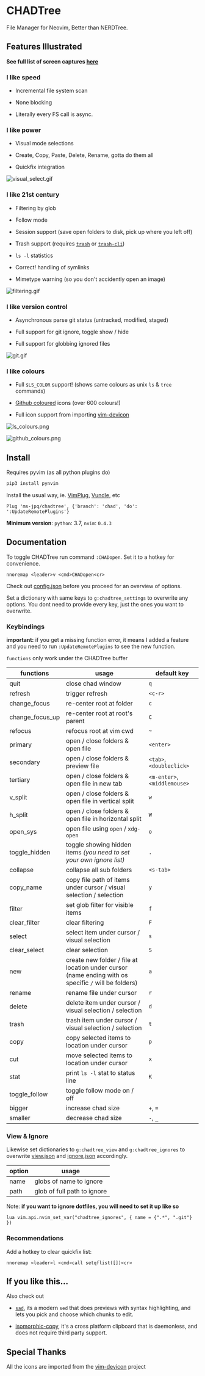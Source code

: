 # CHADTree

File Manager for Neovim, Better than NERDTree.

## Features Illustrated

**See full list of screen captures [here](https://github.com/ms-jpq/chadtree/tree/chad/preview)**

### I like speed

- Incremental file system scan

- None blocking

- Literally every FS call is async.

### I like power

- Visual mode selections

- Create, Copy, Paste, Delete, Rename, gotta do them all

- Quickfix integration

![visual_select.gif](https://raw.githubusercontent.com/ms-jpq/chadtree/chad/preview/visual_select.gif)

### I like 21st century

- Filtering by glob

- Follow mode

- Session support (save open folders to disk, pick up where you left off)

- Trash support (requires [`trash`](https://formulae.brew.sh/formula/trash) or [`trash-cli`](https://github.com/andreafrancia/trash-cli))

- `ls -l` statistics

- Correct! handling of symlinks

- Mimetype warning (so you don't accidently open an image)

![filtering.gif](https://raw.githubusercontent.com/ms-jpq/chadtree/chad/preview/filtering.gif)

### I like version control

- Asynchronous parse git status (untracked, modified, staged)

- Full support for git ignore, toggle show / hide

- Full support for globbing ignored files

![git.gif](https://raw.githubusercontent.com/ms-jpq/chadtree/chad/preview/git.gif)

### I like colours

- Full `$LS_COLOR` support! (shows same colours as unix `ls` & `tree` commands)

- [Github coloured](https://github.com/github/linguist) icons (over 600 colours!)

- Full icon support from importing [vim-devicon](https://github.com/ryanoasis/vim-devicons)

![ls_colours.png](https://raw.githubusercontent.com/ms-jpq/chadtree/chad/preview/ls_colours.png)

![github_colours.png](https://raw.githubusercontent.com/ms-jpq/chadtree/chad/preview/github_colours.png)

## Install

Requires pyvim (as all python plugins do)

```sh
pip3 install pynvim
```

Install the usual way, ie. [VimPlug](https://github.com/junegunn/vim-plug), [Vundle](https://github.com/VundleVim/Vundle.vim), etc

```VimL
Plug 'ms-jpq/chadtree', {'branch': 'chad', 'do': ':UpdateRemotePlugins'}
```

**Minimum version**: `python`: 3.7, `nvim`: `0.4.3`

## Documentation

To toggle CHADTree run command `:CHADopen`. Set it to a hotkey for convenience.

```vimL
nnoremap <leader>v <cmd>CHADopen<cr>
```

Check out [config.json](https://github.com/ms-jpq/chadtree/blob/chad/config/config.json) before you proceed for an overview of options.

Set a dictionary with same keys to `g:chadtree_settings` to overwrite any options. You dont need to provide every key, just the ones you want to overwrite.

### Keybindings

**important:** if you get a missing function error, it means I added a feature and you need to run `:UpdateRemotePlugins` to see the new function.

`functions` only work under the CHADTree buffer

| functions       | usage                                                                                                | default key                  |
| --------------- | ---------------------------------------------------------------------------------------------------- | ---------------------------- |
| quit            | close chad window                                                                                    | `q`                          |
| refresh         | trigger refresh                                                                                      | `<c-r>`                      |
| change_focus    | re-center root at folder                                                                             | `c`                          |
| change_focus_up | re-center root at root's parent                                                                      | `C`                          |
| refocus         | refocus root at vim cwd                                                                              | `~`                          |
| primary         | open / close folders & open file                                                                     | `<enter>`                    |
| secondary       | open / close folders & preview file                                                                  | `<tab>`, `<doubleclick>`     |
| tertiary        | open / close folders & open file in new tab                                                          | `<m-enter>`, `<middlemouse>` |
| v_split         | open / close folders & open file in vertical split                                                   | `w`                          |
| h_split         | open / close folders & open file in horizontal split                                                 | `W`                          |
| open_sys        | open file using `open` / `xdg-open`                                                                  | `o`                          |
| toggle_hidden   | toggle showing hidden items _(you need to set your own ignore list)_                                 | `.`                          |
| collapse        | collapse all sub folders                                                                             | `<s-tab>`                    |
| copy_name       | copy file path of items under cursor / visual selection / selection                                  | `y`                          |
| filter          | set glob filter for visible items                                                                    | `f`                          |
| clear_filter    | clear filtering                                                                                      | `F`                          |
| select          | select item under cursor / visual selection                                                          | `s`                          |
| clear_select    | clear selection                                                                                      | `S`                          |
| new             | create new folder / file at location under cursor (name ending with os specific `/` will be folders) | `a`                          |
| rename          | rename file under cursor                                                                             | `r`                          |
| delete          | delete item under cursor / visual selection / selection                                              | `d`                          |
| trash           | trash item under cursor / visual selection / selection                                               | `t`                          |
| copy            | copy selected items to location under cursor                                                         | `p`                          |
| cut             | move selected items to location under cursor                                                         | `x`                          |
| stat            | print `ls -l` stat to status line                                                                    | `K`                          |
| toggle_follow   | toggle follow mode on / off                                                                          |                              |
| bigger          | increase chad size                                                                                   | `+`, `=`                     |
| smaller         | decrease chad size                                                                                   | `-`, `_`                     |

### View & Ignore

Likewise set dictionaries to `g:chadtree_view` and `g:chadtree_ignores` to overwrite [view.json](https://github.com/ms-jpq/chadtree/blob/chad/config/view.json) and [ignore.json](https://github.com/ms-jpq/chadtree/blob/chad/config/ignore.json) accordingly.

| option | usage                       |
| ------ | --------------------------- |
| name   | globs of name to ignore     |
| path   | glob of full path to ignore |

Note: **if you want to ignore dotfiles, you will need to set it up like so**

```vimL
lua vim.api.nvim_set_var("chadtree_ignores", { name = {".*", ".git"} })
```

### Recommendations

Add a hotkey to clear quickfix list:

```vimL
nnoremap <leader>l <cmd>call setqflist([])<cr>
```

## If you like this...

Also check out

- [`sad`](https://github.com/ms-jpq/sad), its a modern `sed` that does previews with syntax highlighting, and lets you pick and choose which chunks to edit.

- [isomorphic-copy](https://github.com/ms-jpq/isomorphic-copy), it's a cross platform clipboard that is daemonless, and does not require third party support.

## Special Thanks

All the icons are imported from the [vim-devicon](https://github.com/ryanoasis/vim-devicons) project
